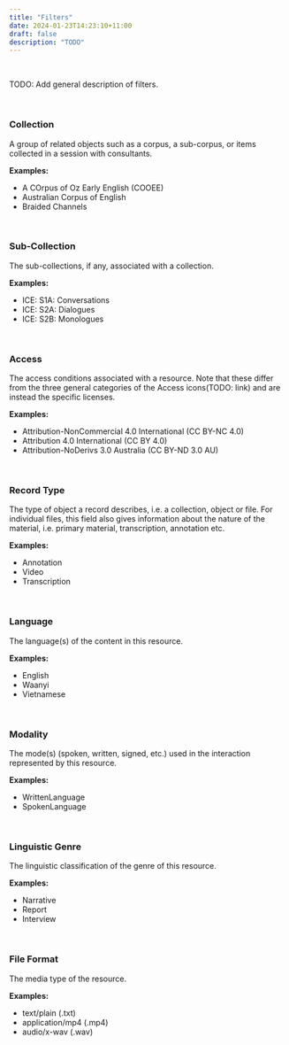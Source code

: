 ```yaml
---
title: "Filters"
date: 2024-01-23T14:23:10+11:00
draft: false
description: "TODO"
---
```


<br>

TODO: Add general description of filters.

<br>

### Collection

A group of related objects such as a corpus, a sub-corpus, or items collected in a session with consultants.

__Examples:__
- A COrpus of Oz Early English (COOEE)
- Australian Corpus of English
- Braided Channels

<br>

### Sub-Collection

The sub-collections, if any, associated with a collection.

__Examples:__
- ICE: S1A: Conversations
- ICE: S2A: Dialogues
- ICE: S2B: Monologues

<br>

### Access

The access conditions associated with a resource. Note that these differ from the three general categories of the Access icons(TODO: link) and are instead the specific licenses.

__Examples:__
- Attribution-NonCommercial 4.0 International (CC BY-NC 4.0)
- Attribution 4.0 International (CC BY 4.0)
- Attribution-NoDerivs 3.0 Australia (CC BY-ND 3.0 AU)

<br>

### Record Type

The type of object a record describes, i.e. a collection, object or file. For individual files, this field also gives information about the nature of the material, i.e. primary material, transcription, annotation etc.

__Examples:__
- Annotation
- Video
- Transcription

<br>

### Language

The language(s) of the content in this resource.

__Examples:__
- English
- Waanyi
- Vietnamese

<br>

### Modality

The mode(s) (spoken, written, signed, etc.) used in the interaction represented by this resource.

__Examples:__
- WrittenLanguage
- SpokenLanguage

<br>

### Linguistic Genre

The linguistic classification of the genre of this resource.

__Examples:__
- Narrative
- Report
- Interview

<br>

### File Format

The media type of the resource.

__Examples:__
- text/plain (.txt)
- application/mp4 (.mp4)
- audio/x-wav (.wav)

<br>